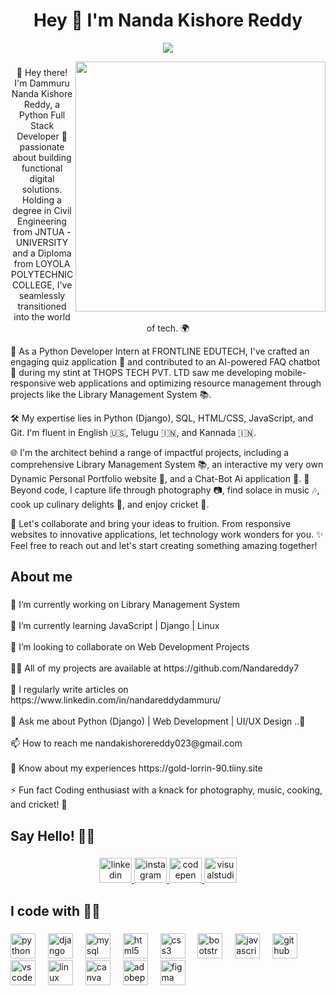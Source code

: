 <h1 align="center">Hey 👋 I'm Nanda Kishore Reddy</h1>
<p align='center'> </h1>
<p align="center">
<a align="center" href="https://github.com/DenverCoder1/readme-typing-svg"><img src="https://readme-typing-svg.herokuapp.com?&font=IBM+Plex+Sans&color=d25f2c&size=25&lines=Welcome+To+My+GitHub+Profile!;A+Full-Stack+Web+Developer" /></a>
</p>
<div align="center">
    <img align="right" height="400" src="https://camo.githubusercontent.com/c1dcb74cc1c1835b1d716f5051499a2814c683c806b15f04b0eba492863703e9/68747470733a2f2f63646e2e6472696262626c652e636f6d2f75736572732f3733303730332f73637265656e73686f74732f363538313234332f6176656e746f2e676966"/>
</div>

###

<p align="center">👋 Hey there! I'm Dammuru Nanda Kishore Reddy, a Python Full Stack Developer 🐍 passionate about building functional digital solutions. Holding a degree in Civil Engineering from JNTUA - UNIVERSITY and a Diploma from LOYOLA POLYTECHNIC COLLEGE, I've seamlessly transitioned into the world of tech. 🌍

💼 As a Python Developer Intern at FRONTLINE EDUTECH, I've crafted an engaging quiz application 📝 and contributed to an AI-powered FAQ chatbot 🤖 during my stint at THOPS TECH PVT. LTD saw me developing mobile-responsive web applications and optimizing resource management through projects like the Library Management System 📚.

🛠️ My expertise lies in Python (Django), SQL, HTML/CSS, JavaScript, and Git. I'm fluent in English 🇺🇸, Telugu 🇮🇳, and Kannada 🇮🇳.

🌐 I'm the architect behind a range of impactful projects, including a comprehensive Library Management System 📚, an interactive my very own Dynamic Personal Portfolio website 💼, and a Chat-Bot Ai application 🤖.
📸 Beyond code, I capture life through photography 📷, find solace in music 🎶, cook up culinary delights 🍳, and enjoy cricket 🏏.

🌟 Let's collaborate and bring your ideas to fruition. From responsive websites to innovative applications, let technology work wonders for you. ✨
Feel free to reach out and let's start creating something amazing together! </p>

###

<h2 align="left">About me</h2>

###

<p align="left">🔭 I’m currently working on Library Management System<br><br>🌱 I’m currently learning JavaScript | Django | Linux<br><br>👯 I’m looking to collaborate on Web Development Projects<br><br>👨‍💻 All of my projects are available at https://github.com/Nandareddy7<br><br>📝 I regularly write articles on https://www.linkedin.com/in/nandareddydammuru/<br><br>💬 Ask me about Python (Django) | Web Development | UI/UX Design ..🙌<br><br>📫 How to reach me nandakishorereddy023@gmail.com<br><br>📄 Know about my experiences https://gold-lorrin-90.tiiny.site<br><br>⚡ Fun fact Coding enthusiast with a knack for photography, music, cooking, and cricket! 🤩</p>

###

<h2 align="left">Say Hello! 🙋‍♂️</h2>

###

<div align="center">
  <a href="https://www.linkedin.com/in/nandareddydammuru/" target="_blank">
    <img src="https://raw.githubusercontent.com/maurodesouza/profile-readme-generator/master/src/assets/icons/social/linkedin/default.svg" width="52" height="40" alt="linkedin logo"  />
  </a>
  <a href="https://www.instagram.com/unique.frames_nanda/" target="_blank">
    <img src="https://raw.githubusercontent.com/maurodesouza/profile-readme-generator/master/src/assets/icons/social/instagram/default.svg" width="52" height="40" alt="instagram logo"  />
  </a>
  <a href="https://codepen.io/nanda-kishore-the-reactor" target="_blank">
    <img src="https://raw.githubusercontent.com/maurodesouza/profile-readme-generator/master/src/assets/icons/social/codepen/default.svg" width="52" height="40" alt="codepen logo"  />
  </a>
  <img src="https://raw.githubusercontent.com/maurodesouza/profile-readme-generator/master/src/assets/icons/social/visualstudio/default.svg" width="52" height="40" alt="visualstudio logo"  />
</div>

###

<h2 align="left">I code with 👨‍💻</h2>

###

<div align="left">
  <img src="https://skillicons.dev/icons?i=py" height="40" alt="python logo"  />
  <img width="12" />
  <img src="https://skillicons.dev/icons?i=django" height="40" alt="django logo"  />
  <img width="12" />
  <img src="https://skillicons.dev/icons?i=mysql" height="40" alt="mysql logo"  />
  <img width="12" />
  <img src="https://skillicons.dev/icons?i=html" height="40" alt="html5 logo"  />
  <img width="12" />
  <img src="https://skillicons.dev/icons?i=css" height="40" alt="css3 logo"  />
  <img width="12" />
  <img src="https://skillicons.dev/icons?i=bootstrap" height="40" alt="bootstrap logo"  />
  <img width="12" />
  <img src="https://skillicons.dev/icons?i=js" height="40" alt="javascript logo"  />
  <img width="12" />
  <img src="https://skillicons.dev/icons?i=github" height="40" alt="github logo"  />
  <img width="12" />
  <img src="https://skillicons.dev/icons?i=vscode" height="40" alt="vscode logo"  />
  <img width="12" />
  <img src="https://skillicons.dev/icons?i=linux" height="40" alt="linux logo"  />
  <img width="12" />
  <img src="https://cdn.jsdelivr.net/gh/devicons/devicon/icons/canva/canva-original.svg" height="40" alt="canva logo"  />
  <img width="12" />
  <img src="https://skillicons.dev/icons?i=ps" height="40" alt="adobephotoshop logo"  />
  <img width="12" />
  <img src="https://skillicons.dev/icons?i=figma" height="40" alt="figma logo"  />
</div>
